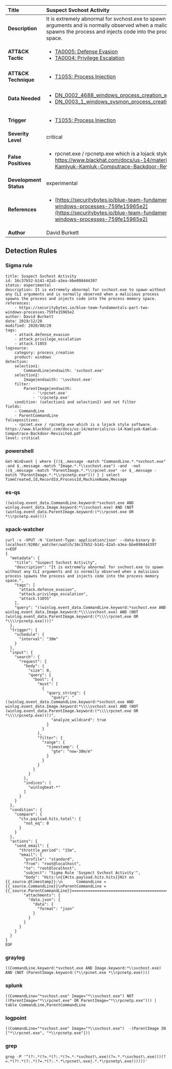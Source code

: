 | Title                    | Suspect Svchost Activity       |
|:-------------------------|:------------------|
| **Description**          | It is extremely abnormal for svchost.exe to spawn without any CLI arguments and is normally observed when a malicious process spawns the process and injects code into the process memory space. |
| **ATT&amp;CK Tactic**    |  <ul><li>[TA0005: Defense Evasion](https://attack.mitre.org/tactics/TA0005)</li><li>[TA0004: Privilege Escalation](https://attack.mitre.org/tactics/TA0004)</li></ul>  |
| **ATT&amp;CK Technique** | <ul><li>[T1055: Process Injection](https://attack.mitre.org/techniques/T1055)</li></ul>  |
| **Data Needed**          | <ul><li>[DN_0002_4688_windows_process_creation_with_commandline](../Data_Needed/DN_0002_4688_windows_process_creation_with_commandline.md)</li><li>[DN_0003_1_windows_sysmon_process_creation](../Data_Needed/DN_0003_1_windows_sysmon_process_creation.md)</li></ul>  |
| **Trigger**              | <ul><li>[T1055: Process Injection](../Triggers/T1055.md)</li></ul>  |
| **Severity Level**       | critical |
| **False Positives**      | <ul><li>rpcnet.exe / rpcnetp.exe which is a lojack style software. https://www.blackhat.com/docs/us-14/materials/us-14-Kamlyuk-Kamluk-Computrace-Backdoor-Revisited.pdf</li></ul>  |
| **Development Status**   | experimental |
| **References**           | <ul><li>[https://securitybytes.io/blue-team-fundamentals-part-two-windows-processes-759fe15965e2](https://securitybytes.io/blue-team-fundamentals-part-two-windows-processes-759fe15965e2)</li></ul>  |
| **Author**               | David Burkett |


## Detection Rules

### Sigma rule

```
title: Suspect Svchost Activity
id: 16c37b52-b141-42a5-a3ea-bbe098444397
status: experimental
description: It is extremely abnormal for svchost.exe to spawn without any CLI arguments and is normally observed when a malicious process spawns the process and injects code into the process memory space.
references:
    - https://securitybytes.io/blue-team-fundamentals-part-two-windows-processes-759fe15965e2
author: David Burkett
date: 2019/12/28
modified: 2020/08/28
tags:
    - attack.defense_evasion
    - attack.privilege_escalation    
    - attack.t1055
logsource:
    category: process_creation
    product: windows
detection:
    selection1:
        CommandLine|endswith: 'svchost.exe' 
    selection2:
        Image|endswith: '\svchost.exe'
    filter:
        ParentImage|endswith:
            - '\rpcnet.exe'
            - '\rpcnetp.exe'
    condition: (selection1 and selection2) and not filter
fields:
    - CommandLine
    - ParentCommandLine
falsepositives:
    - rpcnet.exe / rpcnetp.exe which is a lojack style software. https://www.blackhat.com/docs/us-14/materials/us-14-Kamlyuk-Kamluk-Computrace-Backdoor-Revisited.pdf
level: critical

```





### powershell
    
```
Get-WinEvent | where {(($_.message -match "CommandLine.*.*svchost.exe" -and $_.message -match "Image.*.*\\svchost.exe") -and  -not (($_.message -match "ParentImage.*.*\\rpcnet.exe" -or $_.message -match "ParentImage.*.*\\rpcnetp.exe"))) } | select TimeCreated,Id,RecordId,ProcessId,MachineName,Message
```


### es-qs
    
```
((winlog.event_data.CommandLine.keyword:*svchost.exe AND winlog.event_data.Image.keyword:*\\svchost.exe) AND (NOT (winlog.event_data.ParentImage.keyword:(*\\rpcnet.exe OR *\\rpcnetp.exe))))
```


### xpack-watcher
    
```
curl -s -XPUT -H 'Content-Type: application/json' --data-binary @- localhost:9200/_watcher/watch/16c37b52-b141-42a5-a3ea-bbe098444397 <<EOF
{
  "metadata": {
    "title": "Suspect Svchost Activity",
    "description": "It is extremely abnormal for svchost.exe to spawn without any CLI arguments and is normally observed when a malicious process spawns the process and injects code into the process memory space.",
    "tags": [
      "attack.defense_evasion",
      "attack.privilege_escalation",
      "attack.t1055"
    ],
    "query": "((winlog.event_data.CommandLine.keyword:*svchost.exe AND winlog.event_data.Image.keyword:*\\\\svchost.exe) AND (NOT (winlog.event_data.ParentImage.keyword:(*\\\\rpcnet.exe OR *\\\\rpcnetp.exe))))"
  },
  "trigger": {
    "schedule": {
      "interval": "30m"
    }
  },
  "input": {
    "search": {
      "request": {
        "body": {
          "size": 0,
          "query": {
            "bool": {
              "must": [
                {
                  "query_string": {
                    "query": "((winlog.event_data.CommandLine.keyword:*svchost.exe AND winlog.event_data.Image.keyword:*\\\\svchost.exe) AND (NOT (winlog.event_data.ParentImage.keyword:(*\\\\rpcnet.exe OR *\\\\rpcnetp.exe))))",
                    "analyze_wildcard": true
                  }
                }
              ],
              "filter": {
                "range": {
                  "timestamp": {
                    "gte": "now-30m/m"
                  }
                }
              }
            }
          }
        },
        "indices": [
          "winlogbeat-*"
        ]
      }
    }
  },
  "condition": {
    "compare": {
      "ctx.payload.hits.total": {
        "not_eq": 0
      }
    }
  },
  "actions": {
    "send_email": {
      "throttle_period": "15m",
      "email": {
        "profile": "standard",
        "from": "root@localhost",
        "to": "root@localhost",
        "subject": "Sigma Rule 'Suspect Svchost Activity'",
        "body": "Hits:\n{{#ctx.payload.hits.hits}}Hit on {{_source.@timestamp}}:\n      CommandLine = {{_source.CommandLine}}\nParentCommandLine = {{_source.ParentCommandLine}}================================================================================\n{{/ctx.payload.hits.hits}}",
        "attachments": {
          "data.json": {
            "data": {
              "format": "json"
            }
          }
        }
      }
    }
  }
}
EOF

```


### graylog
    
```
((CommandLine.keyword:*svchost.exe AND Image.keyword:*\\svchost.exe) AND (NOT (ParentImage.keyword:(*\\rpcnet.exe *\\rpcnetp.exe))))
```


### splunk
    
```
((CommandLine="*svchost.exe" Image="*\\svchost.exe") NOT ((ParentImage="*\\rpcnet.exe" OR ParentImage="*\\rpcnetp.exe"))) | table CommandLine,ParentCommandLine
```


### logpoint
    
```
((CommandLine="*svchost.exe" Image="*\\svchost.exe")  -(ParentImage IN ["*\\rpcnet.exe", "*\\rpcnetp.exe"]))
```


### grep
    
```
grep -P '^(?:.*(?=.*(?:.*(?=.*.*svchost\.exe)(?=.*.*\svchost\.exe)))(?=.*(?!.*(?:.*(?=.*(?:.*.*\rpcnet\.exe|.*.*\rpcnetp\.exe))))))'
```



